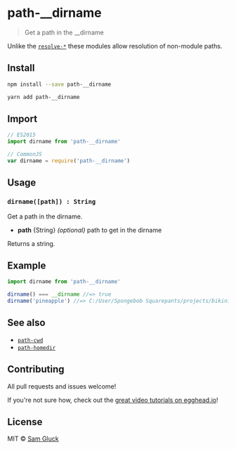 # path-__dirname

> Get a path in the __dirname

Unlike the [`resolve-*`](https://github.com/sindresorhus/resolve-cwd) these modules allow resolution of non-module paths. 

## Install

```sh
npm install --save path-__dirname
```

```sh
yarn add path-__dirname
```

## Import

```js
// ES2015
import dirname from 'path-__dirname'
```

```js
// CommonJS
var dirname = require('path-__dirname')
```

## Usage

### `dirname([path]) : String`

Get a path in the dirname.

- __path__ {String} _(optional)_ path to get in the dirname

Returns a string.

## Example

```js
import dirname from 'path-__dirname'

dirname() === __dirname //=> true
dirname('pineapple') //=> C:/User/Spongebob Squarepants/projects/bikini-bottom/pineapple
```

## See also

- [`path-cwd`](https://github.com/sdgluck/path-cwd)
- [`path-homedir`](https://github.com/sdgluck/path-homedir)

## Contributing

All pull requests and issues welcome!

If you're not sure how, check out the [great video tutorials on egghead.io](http://bit.ly/2aVzthz)!

## License

MIT © [Sam Gluck](https://github.com/sdgluck)
